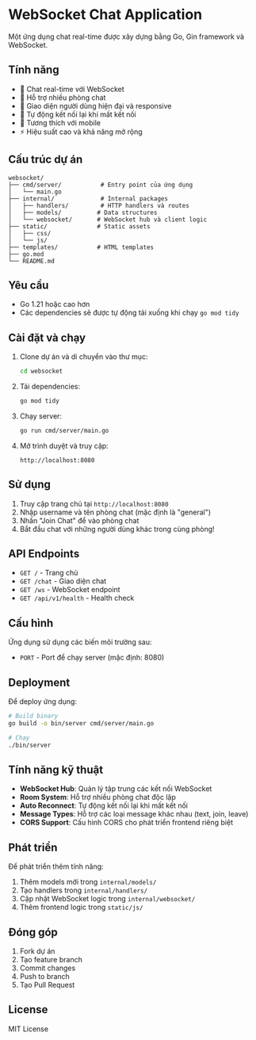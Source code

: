 # WebSocket Chat Application

Một ứng dụng chat real-time được xây dựng bằng Go, Gin framework và WebSocket.

## Tính năng

- 🚀 Chat real-time với WebSocket
- 👥 Hỗ trợ nhiều phòng chat
- 🎨 Giao diện người dùng hiện đại và responsive
- 🔄 Tự động kết nối lại khi mất kết nối
- 📱 Tương thích với mobile
- ⚡ Hiệu suất cao và khả năng mở rộng

## Cấu trúc dự án

```
websocket/
├── cmd/server/           # Entry point của ứng dụng
│   └── main.go
├── internal/             # Internal packages
│   ├── handlers/         # HTTP handlers và routes
│   ├── models/          # Data structures
│   └── websocket/       # WebSocket hub và client logic
├── static/              # Static assets
│   ├── css/
│   └── js/
├── templates/           # HTML templates
├── go.mod
└── README.md
```

## Yêu cầu

- Go 1.21 hoặc cao hơn
- Các dependencies sẽ được tự động tải xuống khi chạy `go mod tidy`

## Cài đặt và chạy

1. Clone dự án và di chuyển vào thư mục:
   ```bash
   cd websocket
   ```

2. Tải dependencies:
   ```bash
   go mod tidy
   ```

3. Chạy server:
   ```bash
   go run cmd/server/main.go
   ```

4. Mở trình duyệt và truy cập:
   ```
   http://localhost:8080
   ```

## Sử dụng

1. Truy cập trang chủ tại `http://localhost:8080`
2. Nhập username và tên phòng chat (mặc định là "general")
3. Nhấn "Join Chat" để vào phòng chat
4. Bắt đầu chat với những người dùng khác trong cùng phòng!

## API Endpoints

- `GET /` - Trang chủ
- `GET /chat` - Giao diện chat
- `GET /ws` - WebSocket endpoint
- `GET /api/v1/health` - Health check

## Cấu hình

Ứng dụng sử dụng các biến môi trường sau:

- `PORT` - Port để chạy server (mặc định: 8080)

## Deployment

Để deploy ứng dụng:

```bash
# Build binary
go build -o bin/server cmd/server/main.go

# Chạy
./bin/server
```

## Tính năng kỹ thuật

- **WebSocket Hub**: Quản lý tập trung các kết nối WebSocket
- **Room System**: Hỗ trợ nhiều phòng chat độc lập
- **Auto Reconnect**: Tự động kết nối lại khi mất kết nối
- **Message Types**: Hỗ trợ các loại message khác nhau (text, join, leave)
- **CORS Support**: Cấu hình CORS cho phát triển frontend riêng biệt

## Phát triển

Để phát triển thêm tính năng:

1. Thêm models mới trong `internal/models/`
2. Tạo handlers trong `internal/handlers/`
3. Cập nhật WebSocket logic trong `internal/websocket/`
4. Thêm frontend logic trong `static/js/`

## Đóng góp

1. Fork dự án
2. Tạo feature branch
3. Commit changes
4. Push to branch
5. Tạo Pull Request

## License

MIT License